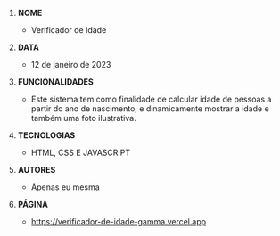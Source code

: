 1. **NOME** 
   - Verificador de Idade

2. **DATA** 
   - 12 de janeiro de 2023

3. **FUNCIONALIDADES** 
   - Este sistema tem como finalidade de calcular idade de pessoas a partir do ano de nascimento, e dinamicamente mostrar a idade e também uma foto ilustrativa.

4. **TECNOLOGIAS** 
   - HTML, CSS E JAVASCRIPT

5. **AUTORES** 
   - Apenas eu mesma

6. **PÁGINA** 
   - https://verificador-de-idade-gamma.vercel.app
